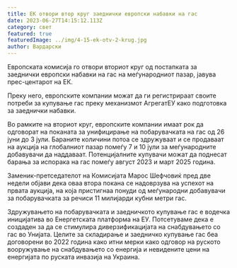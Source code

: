 ```yaml
---
title: ЕК отвори втор круг заеднички европски набавки на гас
date: 2023-06-27T14:15:12.113Z
category: свет
featured: true
featuredImage: ../img/4-15-ek-otv-2-krug.jpg
author: Вардарски
---
```

Европската комисија го отвори вториот круг од постапката за заеднички европски набавки на гас на меѓународниот пазар, јавува прес-центарот на ЕК.

Преку него, европските компании можат да ги регистрираат своите потреби за купување гас преку механизмот АгрегатЕУ како подготовка за заеднички набавки.

Во рамките на вториот круг, европските компании имаат рок да одговорат на поканата за унифицирање на побарувачката на гас од 26 јуни до 3 јули. Бараните количини потоа се здружуваат и се продаваат на аукција на глобалниот пазар помеѓу 7 и 10 јули за меѓународните добавувачи да наддаваат. Потенцијалните купувачи можат да поднесат барања за испорака на гас помеѓу август 2023 и март 2025 година.

Заменик-претседателот на Комисијата Марос Шефчовиќ пред две недели објави дека оваа втора покана се надоврзува на успехот на првата аукција, на која пристигнаа понуди од меѓународни добавувачи за побарувачката за речиси 11 милијарди кубни метри гас.

Здружувањето на побарувачката и заедничкото купување гас е водечка иницијатива во Енергетската платформа на ЕУ. Потсетуваме дека е создаден за да се стимулира диверзификацијата на снабдувањето со гас во Унијата. Целите за складирање и заедничко купување гас беа договорени во 2022 година како итни мерки како одговор на руското вооружување на снабдувањето со енергија и невидените цени на енергијата по руската инвазија на Украина.
